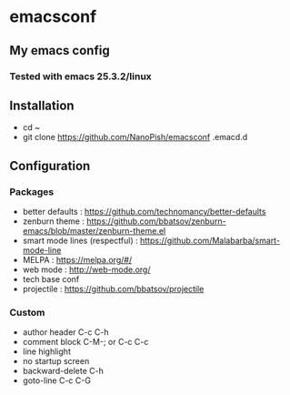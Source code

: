 # emacsconf

## My emacs config

### Tested with emacs 25.3.2/linux

## Installation

* cd ~
* git clone https://github.com/NanoPish/emacsconf .emacd.d

## Configuration

### Packages

* better defaults : https://github.com/technomancy/better-defaults
* zenburn theme : https://github.com/bbatsov/zenburn-emacs/blob/master/zenburn-theme.el
* smart mode lines (respectful) : https://github.com/Malabarba/smart-mode-line
* MELPA : https://melpa.org/#/
* web mode : http://web-mode.org/
* tech base conf
* projectile : https://github.com/bbatsov/projectile

### Custom

* author header C-c C-h
* comment block C-M-; or C-c C-c
* line highlight
* no startup screen
* backward-delete C-h
* goto-line C-c C-G
